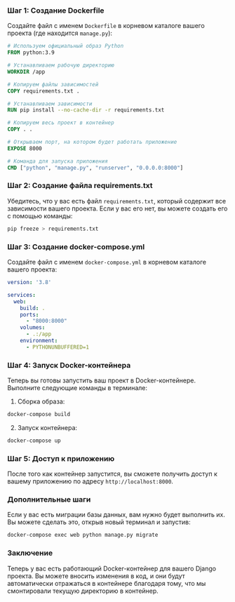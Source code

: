 ### Шаг 1: Создание Dockerfile

Создайте файл с именем `Dockerfile` в корневом каталоге вашего проекта (где находится `manage.py`):

```dockerfile
# Используем официальный образ Python
FROM python:3.9

# Устанавливаем рабочую директорию
WORKDIR /app

# Копируем файлы зависимостей
COPY requirements.txt .

# Устанавливаем зависимости
RUN pip install --no-cache-dir -r requirements.txt

# Копируем весь проект в контейнер
COPY . .

# Открываем порт, на котором будет работать приложение
EXPOSE 8000

# Команда для запуска приложения
CMD ["python", "manage.py", "runserver", "0.0.0.0:8000"]
```

### Шаг 2: Создание файла requirements.txt

Убедитесь, что у вас есть файл `requirements.txt`, который содержит все зависимости вашего проекта. Если у вас его нет, вы можете создать его с помощью команды:

```bash
pip freeze > requirements.txt
```

### Шаг 3: Создание docker-compose.yml

Создайте файл с именем `docker-compose.yml` в корневом каталоге вашего проекта:

```yaml
version: '3.8'

services:
  web:
    build: .
    ports:
      - "8000:8000"
    volumes:
      - .:/app
    environment:
      - PYTHONUNBUFFERED=1
```

### Шаг 4: Запуск Docker-контейнера

Теперь вы готовы запустить ваш проект в Docker-контейнере. Выполните следующие команды в терминале:

1. Сборка образа:

```bash
docker-compose build
```

2. Запуск контейнера:

```bash
docker-compose up
```

### Шаг 5: Доступ к приложению

После того как контейнер запустится, вы сможете получить доступ к вашему приложению по адресу `http://localhost:8000`.

### Дополнительные шаги

Если у вас есть миграции базы данных, вам нужно будет выполнить их. Вы можете сделать это, открыв новый терминал и запустив:

```bash
docker-compose exec web python manage.py migrate
```

### Заключение

Теперь у вас есть работающий Docker-контейнер для вашего Django проекта. Вы можете вносить изменения в код, и они будут автоматически отражаться в контейнере благодаря тому, что мы смонтировали текущую директорию в контейнер.